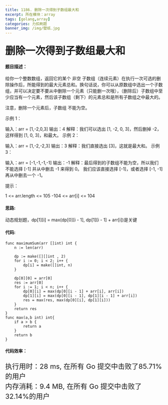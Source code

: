 ```yaml
---
title: 1186. 删除一次得到子数组最大和
excerpt: 所在模块：array
tags: [golang,array]
categories: 力扣刷题
banner_img: /img/壁纸.jpg
---
```


### <font size=6px>删除一次得到子数组最大和</font>

#### 题目描述：

给你一个整数数组，返回它的某个 非空 子数组（连续元素）在执行一次可选的删除操作后，所能得到的最大元素总和。换句话说，你可以从原数组中选出一个子数组，并可以决定要不要从中删除一个元素（只能删一次哦），（删除后）子数组中至少应当有一个元素，然后该子数组（剩下）的元素总和是所有子数组之中最大的。

注意，删除一个元素后，子数组 不能为空。

 

示例 1：

输入：arr = [1,-2,0,3]
输出：4
解释：我们可以选出 [1, -2, 0, 3]，然后删掉 -2，这样得到 [1, 0, 3]，和最大。
示例 2：

输入：arr = [1,-2,-2,3]
输出：3
解释：我们直接选出 [3]，这就是最大和。
示例 3：

输入：arr = [-1,-1,-1,-1]
输出：-1
解释：最后得到的子数组不能为空，所以我们不能选择 [-1] 并从中删去 -1 来得到 0。
     我们应该直接选择 [-1]，或者选择 [-1, -1] 再从中删去一个 -1。


提示：

1 <= arr.length <= 105
-104 <= arr[i] <= 104

#### 思路:

动态规划题，dp[1][i] = max(dp[0][i - 1], dp[1][i - 1] + arr[i])是关键

#### 代码:

```golang
func maximumSum(arr []int) int {
    n := len(arr)

    dp := make([][]int , 2)
    for i := 0; i < 2; i++ {
        dp[i] = make([]int, n)
    }

    dp[0][0] = arr[0]
    res := arr[0]
    for i := 1; i < n; i++ {
        dp[0][i] = max(dp[0][i - 1] + arr[i], arr[i])
        dp[1][i] = max(dp[0][i - 1], dp[1][i - 1] + arr[i])
        res = max(res, max(dp[0][i], dp[1][i]))
    }
    return res
}
func max(a,b int) int{
    if a > b {
        return a
    }
    return b
}
```

#### 代码效率：

<p class="note note-primary"; style="font-size:22px">
   执行用时：28 ms, 在所有 Go 提交中击败了85.71%的用户<br>
   内存消耗：9.4 MB, 在所有 Go 提交中击败了32.14%的用户
</p>

